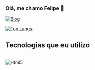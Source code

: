 ### Olá, me chamo Felipe 👋

[![Blog](https://img.shields.io/badge/Instagram-E4405F?style=for-the-badge&logo=instagram&logoColor=white)](https://www.instagram.com/fhelps11/)

[![Top Langs](https://github-readme-stats.vercel.app/api/top-langs/?username=anuraghazra&layout=compact)](https://github.com/anuraghazra/github-readme-stats)

## Tecnologias que eu utilizo

<div style="display: inline_block" ><br/>
            <img align="center" alt="Html5 "src="[[https://img.shields.io/badge/HTML-239120?style=for-the-badge&logo=html5&logoColor=white](https://img.shields.io/badge/HTML5-E34F26?style=for-the-badge&logo=html5&logoColor=white)](https://img.shields.io/badge/HTML5-E34F26?style=for-the-badge&logo=html5&logoColor=white)" />
           
</div>
